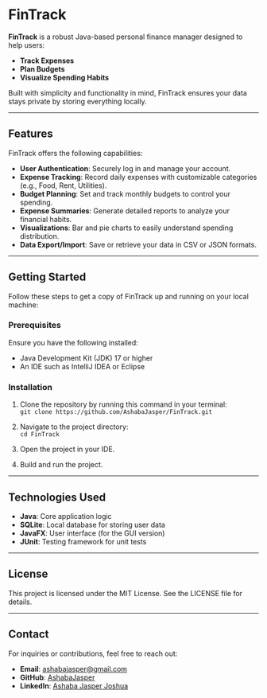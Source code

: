 # **FinTrack**

**FinTrack** is a robust Java-based personal finance manager designed to help users:
- **Track Expenses**
- **Plan Budgets**
- **Visualize Spending Habits**

Built with simplicity and functionality in mind, FinTrack ensures your data stays private by storing everything locally.

---

## **Features**
FinTrack offers the following capabilities:
- **User Authentication**: Securely log in and manage your account.
- **Expense Tracking**: Record daily expenses with customizable categories (e.g., Food, Rent, Utilities).
- **Budget Planning**: Set and track monthly budgets to control your spending.
- **Expense Summaries**: Generate detailed reports to analyze your financial habits.
- **Visualizations**: Bar and pie charts to easily understand spending distribution.
- **Data Export/Import**: Save or retrieve your data in CSV or JSON formats.

---

## **Getting Started**

Follow these steps to get a copy of FinTrack up and running on your local machine:

### **Prerequisites**
Ensure you have the following installed:
- Java Development Kit (JDK) 17 or higher
- An IDE such as IntelliJ IDEA or Eclipse

### **Installation**
1. Clone the repository by running this command in your terminal:  
   `git clone https://github.com/AshabaJasper/FinTrack.git`

2. Navigate to the project directory:  
   `cd FinTrack`

3. Open the project in your IDE.

4. Build and run the project.

---

## **Technologies Used**
- **Java**: Core application logic
- **SQLite**: Local database for storing user data
- **JavaFX**: User interface (for the GUI version)
- **JUnit**: Testing framework for unit tests

---

## **License**
This project is licensed under the MIT License. See the LICENSE file for details.

---

## **Contact**
For inquiries or contributions, feel free to reach out:
- **Email**: ashabajasper@gmail.com
- **GitHub**: [AshabaJasper](https://github.com/AshabaJasper)
- **LinkedIn**: [Ashaba Jasper Joshua](https://www.linkedin.com/in/ashaba-jasper-joshua)
